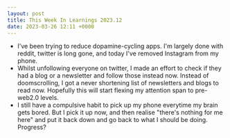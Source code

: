```yaml
---
layout: post
title: This Week In Learnings 2023.12
date: 2023-03-26 12:11 +0000
---
```


* I've been trying to reduce dopamine-cycling apps. I'm largely done with reddit, twitter is long gone, and today I've removed Instagram from my phone.
* Whilst unfollowing everyone on twitter, I made an effort to check if they had a blog or a newsletter and follow those instead now. Instead of doomscrolling, I got a never shortening list of newsletters and blogs to read now. Hopefully this will start flexing my attention span to pre-web2.0 levels.
* I still have a compulsive habit to pick up my phone everytime my brain gets bored. But I pick it up now, and then realise "there's nothing for me here" and put it back down and go back to what I should be doing. Progress?
